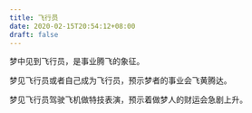 ```yaml
---
title: 飞行员
date: 2020-02-15T20:54:12+08:00
draft: false
---
```


梦中见到飞行员，是事业腾飞的象征。


梦见飞行员或者自己成为飞行员，预示梦者的事业会飞黄腾达。


梦见飞行员驾驶飞机做特技表演，预示着做梦人的财运会急剧上升。

